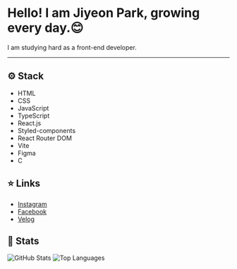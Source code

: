 # Hello! I am Jiyeon Park, growing every day.😊

I am studying hard as a front-end developer.

---

## ⚙️ Stack
- HTML
- CSS
- JavaScript
- TypeScript
- React.js
- Styled-components
- React Router DOM
- Vite
- Figma
- C

## ⭐️ Links
- [Instagram](https://www.instagram.com/h_yy.0n/)
- [Facebook](https://www.facebook.com/profile.php?id=61557320422273)
- [Velog](https://velog.io/@pjylove08/posts)

## 🩷 Stats
![GitHub Stats](https://github-readme-stats.vercel.app/api?username=j02on&bg_color=60,ffffff,ffffff&title_color=000000&text_color=000000)
![Top Languages](https://github-readme-stats.vercel.app/api/top-langs/?username=j02on&layout=compact&bg_color=60,ffffff,ffffff&title_color=000000&text_color=000000)
